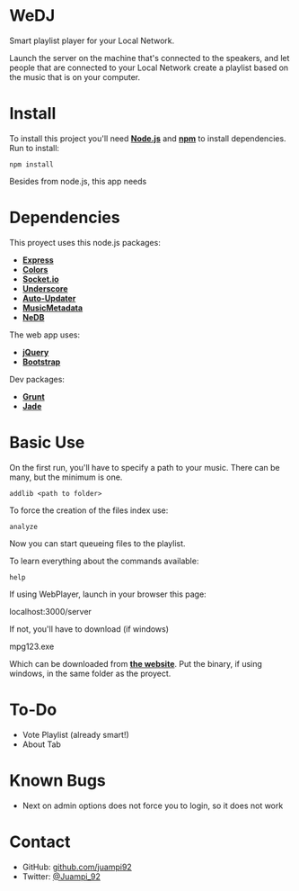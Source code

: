 WeDJ
====

Smart playlist player for your Local Network.

Launch the server on the machine that's connected to the speakers, and let people that are connected to your Local Network create a playlist based on the music that is on your computer.

Install
==================
To install this project you'll need [**Node.js**](http://nodejs.org/) and [**npm**](https://www.npmjs.org/) to install dependencies.
Run to install:

	npm install
Besides from node.js, this app needs


Dependencies
==================

This proyect uses this node.js packages:
  * [**Express**](http://expressjs.com/)
  * [**Colors**](https://www.npmjs.org/package/colors)
  * [**Socket.io**](http://socket.io/)
  * [**Underscore**](http://underscorejs.org/)
  * [**Auto-Updater**](https://github.com/juampi92/auto-updater)
  * [**MusicMetadata**](https://github.com/leetreveil/musicmetadata)
  * [**NeDB**](https://github.com/louischatriot/nedb)

The web app uses:
  * [**jQuery**](http://jquery.com/)
  * [**Bootstrap**](http://getbootstrap.com/)

Dev packages:
  * [**Grunt**](http://gruntjs.com)
  * [**Jade**](http://jade-lang.com/)

Basic Use
==================

On the first run, you'll have to specify a path to your music. There can be many, but the minimum is one.

	addlib <path to folder>

To force the creation of the files index use:

	analyze

Now you can start queueing files to the playlist.

To learn everything about the commands available:

	help

If using WebPlayer, launch in your browser this page:

  localhost:3000/server

If not, you'll have to download (if windows)

  mpg123.exe

Which can be downloaded from [**the website**](http://www.mpg123.de/download.shtml).
Put the binary, if using windows, in the same folder as the proyect.

To-Do
==================
 * Vote Playlist (already smart!)
 * About Tab

Known Bugs
==================
 * Next on admin options does not force you to login, so it does not work

Contact
==================
 * GitHub: [github.com/juampi92](https://github.com/juampi92)
 * Twitter: [@Juampi_92](https://twitter.com/Juampi_92)